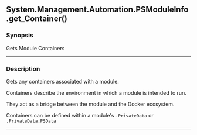 System.Management.Automation.PSModuleInfo.get_Container()
---------------------------------------------------------

### Synopsis
Gets Module Containers

---

### Description

Gets any containers associated with a module.

Containers describe the environment in which a module is intended to run.

They act as a bridge between the module and the Docker ecosystem.

Containers can be defined within a module's `.PrivateData` or `.PrivateData.PSData`

---
